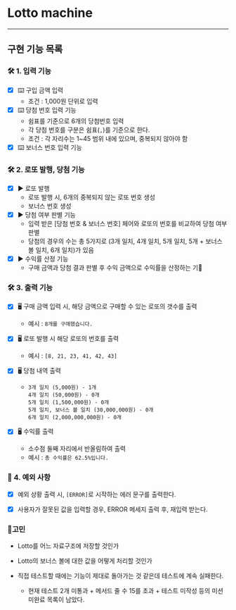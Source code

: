 # Lotto machine

---

## 구현 기능 목록

### 🛠 1. ️입력 기능
- [x] ⌨️ 구입 금액 입력
    - 조건 : 1,000원 단위로 입력
- [x] ⌨️ 당첨 번호 입력 기능
    - 쉼표를 기준으로 6개의 당첨번호 입력
    - 각 당첨 번호를 구분은 쉼표(`,`)를 기준으로 한다.
    - 조건 : 각 자리수는 1~45 범위 내에 있으며, 중복되지 않아야 함
- [x] ⌨️ 보너스 번호 입력 기능

### 🛠 2. 로또 발행, 당첨 기능
- [x] ▶️ 로또 발행
    - 로또 발행 시, 6개의 중복되지 않는 로또 번호 생성
    - 보너스 번호 생성
- [x] ▶️ 당첨 여부 판별 기능
    - 입력 받은 [당첨 번호 & 보너스 번호] 페어와 로또의 번호를 비교하여 당첨 여부 판별
    - 당첨의 경우의 수는 총 5가지로 (3개 일치, 4개 일치, 5개 일치, 5개 + 보너스 볼 일치, 6개 일치)가 있음
- [x] ▶️ 수익률 산정 기능
    - 구매 금액과 당첨 결과 판별 후 수익 금액으로 수익률을 산정하는 기🚨

### 🛠 3. 출력 기능
- [x] 🖥️ 구매 금액 입력 시, 해당 금액으로 구매할 수 있는 로또의 갯수를 출력
    - 예시 : `8개를 구매했습니다.`
- [x] 🖥️ 로또 발행 시 해당 로또의 번호를 출력
    - 예시 : `[8, 21, 23, 41, 42, 43]`
- [x] 🖥 당첨 내역 출력
    - ```
      3개 일치 (5,000원) - 1개
      4개 일치 (50,000원) - 0개
      5개 일치 (1,500,000원) - 0개
      5개 일치, 보너스 볼 일치 (30,000,000원) - 0개
      6개 일치 (2,000,000,000원) - 0개 
      ```

- [x] 🖥 수익률 출력
    - 소수점 둘째 자리에서 반올림하여 출력
    - 예시 : `총 수익률은 62.5%입니다.`

### 🚨 4. 예외 사항
- [x] 예외 상황 출력 시, `[ERROR]`로 시작하는 에러 문구를 출력한다.
- [x] 사용자가 잘못된 값을 입력할 경우, ERROR 메세지 출력 후, 재입력 받는다.


### 🤔고민
- Lotto를 어느 자료구조에 저장할 것인가
- Lotto의 보너스 볼에 대한 값을 어떻게 처리할 것인가

- 직접 테스트할 때에는 기능이 제대로 돌아가는 것 같은데 테스트에 계속 실패한다.
  - 현재 테스트 2개 미통과 + 메서드 줄 수 15를 초과 + 테스트 미작성 등의 미션 미완료 목록이 남았다.
